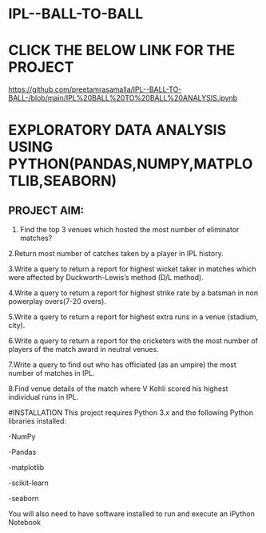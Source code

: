 # IPL--BALL-TO-BALL 

# CLICK THE BELOW LINK FOR THE PROJECT
https://github.com/preetamrasamalla/IPL--BALL-TO-BALL-/blob/main/IPL%20BALL%20TO%20BALL%20ANALYSIS.ipynb

# EXPLORATORY DATA ANALYSIS USING PYTHON(PANDAS,NUMPY,MATPLOTLIB,SEABORN)
## PROJECT AIM:
1. Find the top 3 venues which hosted the most number of eliminator matches?

2.Return most number of catches taken by a player in IPL history. 

3.Write a query to return a report for highest wicket taker in matches which were affected by Duckworth-Lewis’s method (D/L method).

4.Write a query to return a report for highest strike rate by a batsman in non powerplay overs(7-20 overs).

5.Write a query to return a report for highest extra runs in a venue (stadium, city).

6.Write a query to return a report for the cricketers with the most number of players of the match award in neutral venues.

7.Write a query to find out who has officiated (as an umpire) the most number of matches in IPL.

8.Find venue details of the match where V Kohli scored his highest individual runs in IPL.

#INSTALLATION
This project requires Python 3.x and the following Python libraries installed:

-NumPy

-Pandas

-matplotlib

-scikit-learn

-seaborn

You will also need to have software installed to run and execute an iPython Notebook
